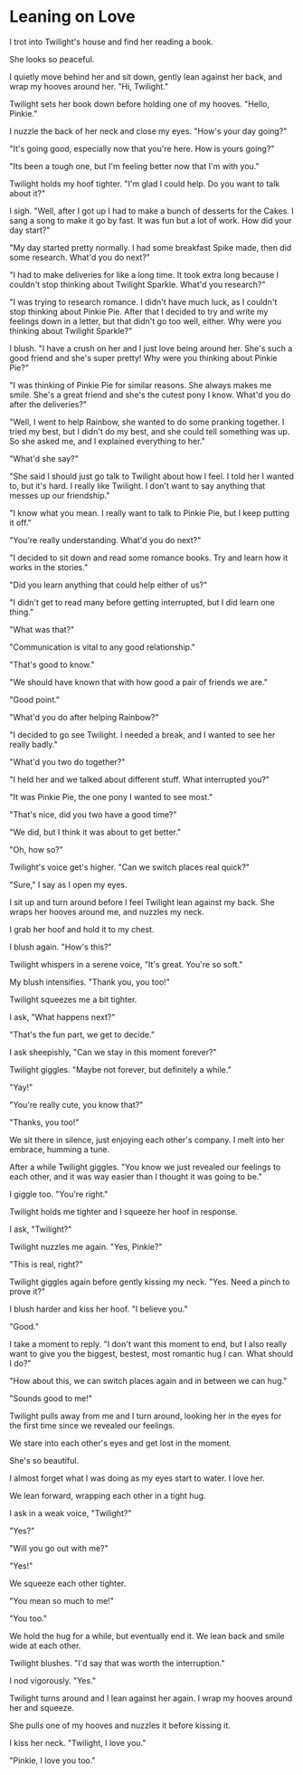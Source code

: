 # Leaning on Love

I trot into Twilight's house and find her reading a book.

She looks so peaceful.

I quietly move behind her and sit down, gently lean against her back, and wrap my hooves around her. "Hi, Twilight."

Twilight sets her book down before holding one of my hooves. "Hello, Pinkie."

I nuzzle the back of her neck and close my eyes. "How's your day going?"

"It's going good, especially now that you're here. How is yours going?"

"Its been a tough one, but I'm feeling better now that I'm with you."

Twilight holds my hoof tighter. "I'm glad I could help. Do you want to talk about it?"

I sigh. "Well, after I got up I had to make a bunch of desserts for the Cakes. I sang a song to make it go by fast. It was fun but a lot of work. How did your day start?"

"My day started pretty normally. I had some breakfast Spike made, then did some research. What'd you do next?"

"I had to make deliveries for like a long time. It took extra long because I couldn't stop thinking about Twilight Sparkle. What'd you research?"

"I was trying to research romance. I didn't have much luck, as I couldn't stop thinking about Pinkie Pie. After that I decided to try and write my feelings down in a letter, but that didn't go too well, either. Why were you thinking about Twilight Sparkle?"

I blush. "I have a crush on her and I just love being around her. She's such a good friend and she's super pretty! Why were you thinking about Pinkie Pie?"

"I was thinking of Pinkie Pie for similar reasons. She always makes me smile. She's a great friend and she's the cutest pony I know. What'd you do after the deliveries?"

"Well, I went to help Rainbow, she wanted to do some pranking together. I tried my best, but I didn't do my best, and she could tell something was up. So she asked me, and I explained everything to her."

"What'd she say?"

"She said I should just go talk to Twilight about how I feel. I told her I wanted to, but it's hard. I really like Twilight. I don't want to say anything that messes up our friendship."

"I know what you mean. I really want to talk to Pinkie Pie, but I keep putting it off."

"You're really understanding. What'd you do next?"

"I decided to sit down and read some romance books. Try and learn how it works in the stories."

"Did you learn anything that could help either of us?"

"I didn't get to read many before getting interrupted, but I did learn one thing."

"What was that?"

"Communication is vital to any good relationship."

"That's good to know."

"We should have known that with how good a pair of friends we are."

"Good point."

"What'd you do after helping Rainbow?"

"I decided to go see Twilight. I needed a break, and I wanted to see her really badly."

"What'd you two do together?"

"I held her and we talked about different stuff. What interrupted you?"

"It was Pinkie Pie, the one pony I wanted to see most."

"That's nice, did you two have a good time?"

"We did, but I think it was about to get better."

"Oh, how so?"

Twilight's voice get's higher. "Can we switch places real quick?"

"Sure," I say as I open my eyes.

I sit up and turn around before I feel Twilight lean against my back. She wraps her hooves around me, and nuzzles my neck.

I grab her hoof and hold it to my chest.

I blush again. "How's this?"

Twilight whispers in a serene voice, "It's great. You're so soft."

My blush intensifies. "Thank you, you too!"

Twilight squeezes me a bit tighter.

I ask, "What happens next?"

"That's the fun part, we get to decide."

I ask sheepishly, "Can we stay in this moment forever?"

Twilight giggles. "Maybe not forever, but definitely a while."

"Yay!"

"You're really cute, you know that?"

"Thanks, you too!"

We sit there in silence, just enjoying each other's company. I melt into her embrace, humming a tune.

After a while Twilight giggles. "You know we just revealed our feelings to each other, and it was way easier than I thought it was going to be."

I giggle too. "You're right."

Twilight holds me tighter and I squeeze her hoof in response.

I ask, "Twilight?"

Twilight nuzzles me again. "Yes, Pinkie?"

"This is real, right?"

Twilight giggles again before gently kissing my neck. "Yes. Need a pinch to prove it?"

I blush harder and kiss her hoof. "I believe you."

"Good."

I take a moment to reply. "I don't want this moment to end, but I also really want to give you the biggest, bestest, most romantic hug I can. What should I do?"

"How about this, we can switch places again and in between we can hug."

"Sounds good to me!"

Twilight pulls away from me and I turn around, looking her in the eyes for the first time since we revealed our feelings.

We stare into each other's eyes and get lost in the moment.

She's so beautiful.

I almost forget what I was doing as my eyes start to water. I love her.

We lean forward, wrapping each other in a tight hug.

I ask in a weak voice, "Twilight?"

"Yes?"

"Will you go out with me?"

"Yes!"

We squeeze each other tighter.

"You mean so much to me!"

"You too."

We hold the hug for a while, but eventually end it. We lean back and smile wide at each other.

Twilight blushes. "I'd say that was worth the interruption."

I nod vigorously. "Yes."

Twilight turns around and I lean against her again. I wrap my hooves around her and squeeze.

She pulls one of my hooves and nuzzles it before kissing it.

I kiss her neck. "Twilight, I love you."

"Pinkie, I love you too."
